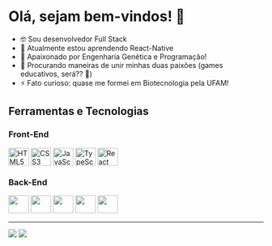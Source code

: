# Olá, sejam bem-vindos! 👋

- 🤓 Sou desenvolvedor Full Stack
- 🌱 Atualmente estou aprendendo React-Native
- 🥰  Apaixonado por Engenharia Genética e Programação!
- 🤔 Procurando maneiras de unir minhas duas paixões (games educativos, será?? 👀)
- ⚡ Fato curioso: quase me formei em Biotecnologia pela UFAM! 

## Ferramentas e Tecnologias



  ### Front-End
  
 

<div style="display: inline_block">
  <img  align="center" loading="lazy" src="https://cdn.jsdelivr.net/gh/devicons/devicon/icons/html5/html5-original.svg"  width="40" height="35" alt="HTML5"/>   
  <img  align="center" loading="lazy" src="https://cdn.jsdelivr.net/gh/devicons/devicon/icons/css3/css3-original.svg"  width="40" height="35"  alt="CSS3"/>
<!--   <img  align="center" loading="lazy" src="https://cdn.jsdelivr.net/gh/devicons/devicon/icons/tailwindcss/tailwindcss-plain.svg"  width="40" height="35" alt="Tailwind CSS" /> -->
  <img  align="center" loading="lazy" src="https://cdn.jsdelivr.net/gh/devicons/devicon/icons/javascript/javascript-original.svg"  width="40" height="35" alt="JavaScript"/>
  <img  align="center" loading="lazy" src="https://cdn.jsdelivr.net/gh/devicons/devicon/icons/typescript/typescript-original.svg"   width="40" height="35" alt="TypeScript"/> 
  <img  align="center" loading="lazy" src="https://cdn.jsdelivr.net/gh/devicons/devicon/icons/react/react-original.svg" width="40" height="35" alt="React"/>
 <!-- <img loading="lazy" src="https://cdn.jsdelivr.net/gh/devicons/devicon/icons/nextjs/nextjs-original.svg"  width="40" height="35"/> -->
</div>
 





  ### Back-End
   
  <div>
    <img loading="lazy" src="https://cdn.jsdelivr.net/gh/devicons/devicon/icons/typescript/typescript-original.svg"   width="40" height="35"/> 
    <img loading="lazy" src="https://cdn.jsdelivr.net/gh/devicons/devicon@latest/icons/nodejs/nodejs-original-wordmark.svg"  width="40" height="35"/> 
    <img loading="lazy" src="https://cdn.jsdelivr.net/gh/devicons/devicon/icons/express/express-original.svg"  width="40" height="35"/>       
  <!--   <img loading="lazy" src="https://cdn.jsdelivr.net/gh/devicons/devicon/icons/nestjs/nestjs-plain.svg"  width="40" height="35"/>  -->
    <img loading="lazy" src="https://cdn.jsdelivr.net/gh/devicons/devicon/icons/postgresql/postgresql-original.svg"  width="40" height="35"/>
    <img loading="lazy" src="https://cdn.jsdelivr.net/gh/devicons/devicon/icons/python/python-original.svg"  width="40" height="35"/>
  </div>



---

<div>
<a href = "mailto: 2frneto@gmail.com"><img loading="lazy" src="https://img.shields.io/badge/Gmail-D14836?style=for-the-badge&logo=gmail&logoColor=white" target="_blank"></a>
<a href="https://www.linkedin.com/in/franklin-neto" target="_blank"><img loading="lazy" src="https://img.shields.io/badge/-LinkedIn-%235077B5?style=for-the-badge&logo=linkedin&logoColor=white" target="_blank"></a>   
</div>





<!--

<div>
<a href="https://github.com/FranklinNeto">
<img loading="lazy" height="140em" src="https://github-readme-stats.vercel.app/api/top-langs/?username=FranklinNeto&layout=compact&langs_count=7&theme=dracula"/>
<img loading="lazy" height="140em" src="https://github-readme-stats.vercel.app/api?username=FranklinNeto&show_icons=true&theme=dracula&include_all_commits=true&count_private=true"/>
</div>

https://devicon.dev/

**FranklinNeto/FranklinNeto** is a ✨ _special_ ✨ repository because its `README.md` (this file) appears on your GitHub profile.
<img loading="lazy" src=  width="40" height="35"/>
Here are some ideas to get you started:

- 🔭 I’m currently working on ...
- 🌱 I’m currently learning ...
- 👯 I’m looking to collaborate on ...
- 🤔 I’m looking for help with ...
- 💬 Ask me about ...
- 📫 How to reach me: ...
- 😄 Pronouns: ...
- ⚡ Fun fact: ...
-->
